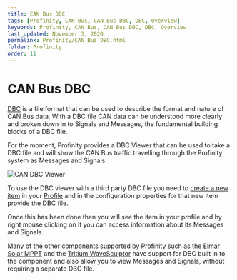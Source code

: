 ```yaml
---
title: CAN Bus DBC
tags: [Profinity, CAN Bus, CAN Bus DBC, DBC, Overview]
keywords: Profinity, CAN Bus, CAN Bus DBC, DBC, Overview
last_updated: November 3, 2020
permalink: Profinity/CAN_Bus_DBC.html
folder: Profinity
order: 11
---
```


# CAN Bus DBC

[DBC](http://socialledge.com/sjsu/index.php/DBC_Format) is a file format that can be used to describe the format and nature of CAN Bus data.  With a DBC file CAN data can be understood more clearly and broken down in to Signals and Messages, the fundamental building blocks of a DBC file.

For the moment, Profinity provides a DBC Viewer that can be used to take a DBC file and will show the CAN Bus traffic travelling through the Profinity system as Messages and Signals.

![CAN DBC Viewer]({{site.dox.baseurl}}/images/Profinity/dbc_canbus_message.png)

To use the DBC viewer with a third party DBC file you need to [create a new item](Adding_New_Items.html) in your [Profile](Profiles.html) and in the configuration properties for that new item provide the DBC file.  

Once this has been done then you will see the item in your profile and by right mouse clicking on it you can access information about its Messages and Signals.

Many of the other components supported by Profinity such as the [Elmar Solar MPPT](Elmar_Solar_MPPT.html) and the [Tritium WaveSculptor](Tritium_WaveSculptor.html) have support for DBC built in to the component and also allow you to view Messages and Signals, without requiring a separate DBC file.